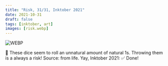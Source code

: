 ```yaml
---
title: "Risk, 31/31, Inktober 2021"
date: 2021-10-31
draft: false
tags: [inktober, art]
images: [risk.webp]
---
```


![WEBP](risk.webp "Image")

🎲 These dice seem to roll an unnatural amount of natural 1s. Throwing them is a always a risk! Source: from life. Yay, Inktober 2021: ✅ Done!
